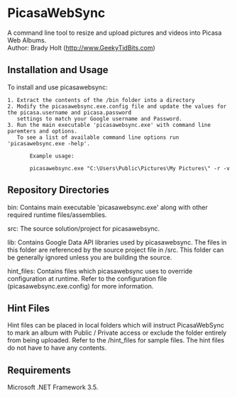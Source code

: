 # PicasaWebSync
A command line tool to resize and upload pictures and videos into Picasa Web Albums.  
Author: Brady Holt (http://www.GeekyTidBits.com)

Installation and Usage
---

To install and use picasawebsync:

    1. Extract the contents of the /bin folder into a directory 
	2. Modify the picasawebsync.exe.config file and update the values for the picasa.username and picasa.password
	   settings to match your Google username and Password.
	3. Run the main executable 'picasawebsync.exe' with command line paremters and options.  
	   To see a list of available command line options run 'picasawebsync.exe -help'.

           Example usage:

           picasawebsync.exe "C:\Users\Public\Pictures\My Pictures\" -r -v


Repository Directories
---

bin:
    Contains main executable 'picasawebsync.exe' along with other required runtime files/assemblies.


src:
    The source solution/project for picasawebsync.


lib:
    Contains Google Data API libraries used by picasawebsync.  The files in this folder are referenced by the 
    source project file in /src.  This folder can be generally ignored unless you are building the source.


hint_files:
    Contains files which picasawebsync uses to override configuration at runtime.  Refer to the configuration file (picasawebsync.exe.config)
    for more information.


Hint Files
---
Hint files can be placed in local folders which will instruct PicasaWebSync to mark an album with Public / Private access or exclude
the folder entirely from being uploaded.  Refer to the /hint_files for sample files.  The hint files do not have to have any contents.


Requirements
---
Microsoft .NET Framework 3.5.
